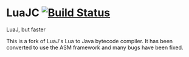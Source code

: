 # LuaJC [![Build Status](https://travis-ci.org/SquidDev/luaj.luajc.svg?branch=master)](https://travis-ci.org/SquidDev/luaj.luajc)
LuaJ, but faster

This is a fork of LuaJ's Lua to Java bytecode compiler. It has been
converted to use the ASM framework and many bugs have been fixed.
